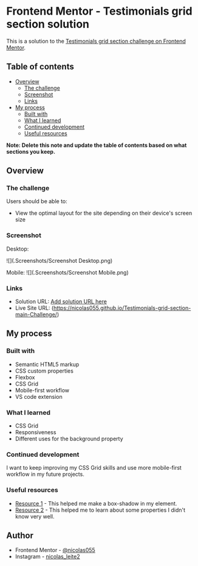 # Frontend Mentor - Testimonials grid section solution

This is a solution to the [Testimonials grid section challenge on Frontend Mentor](https://www.frontendmentor.io/challenges/testimonials-grid-section-Nnw6J7Un7).
## Table of contents

- [Overview](#overview)
  - [The challenge](#the-challenge)
  - [Screenshot](#screenshot)
  - [Links](#links)
- [My process](#my-process)
  - [Built with](#built-with)
  - [What I learned](#what-i-learned)
  - [Continued development](#continued-development)
  - [Useful resources](#useful-resources)

**Note: Delete this note and update the table of contents based on what sections you keep.**

## Overview

### The challenge

Users should be able to:

- View the optimal layout for the site depending on their device's screen size

### Screenshot

Desktop:

![](.Screenshots/Screenshot Desktop.png)


Mobile:
![](.Screenshots/Screenshot Mobile.png)

### Links

- Solution URL: [Add solution URL here](https://your-solution-url.com)
- Live Site URL: (https://nicolas055.github.io/Testimonials-grid-section-main-Challenge/)

## My process

### Built with

- Semantic HTML5 markup
- CSS custom properties
- Flexbox
- CSS Grid
- Mobile-first workflow
- VS code extension

### What I learned

- CSS Grid
- Responsiveness
- Different uses for the background property


### Continued development

I want to keep improving my CSS Grid skills and use more mobile-first workflow in my future projects.

### Useful resources

- [Resource 1](https://www.cssmatic.com) - This helped me make a box-shadow in my element.
- [Resource 2](https://www.w3schools.com) - This helped me to learn about some properties I didn't know very well.

## Author

- Frontend Mentor - [@nicolas055](https://www.frontendmentor.io/profile/nicolas55)
- Instagram - [nicolas_leite2](https://www.instagram.com/nicolas_leite2)


